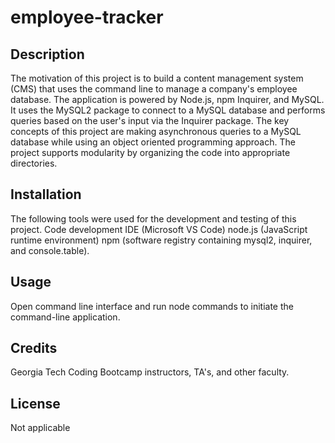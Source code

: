 # employee-tracker

## Description

The motivation of this project is to build a content management system (CMS) that uses the command line to manage a company's employee database. The application is powered by Node.js, npm Inquirer, and MySQL. It uses the MySQL2 package to connect to a MySQL database and performs queries based on the user's input via the Inquirer package. The key concepts of this project are making asynchronous queries to a MySQL database while using an object oriented programming approach. The project supports modularity by organizing the code into appropriate directories.


## Installation

The following tools were used for the development and testing of this project. Code development IDE (Microsoft VS Code) node.js (JavaScript runtime environment) npm (software registry containing mysql2, inquirer, and console.table).

## Usage

Open command line interface and run node commands to initiate the command-line application.

## Credits

Georgia Tech Coding Bootcamp instructors, TA's, and other faculty.

## License

Not applicable